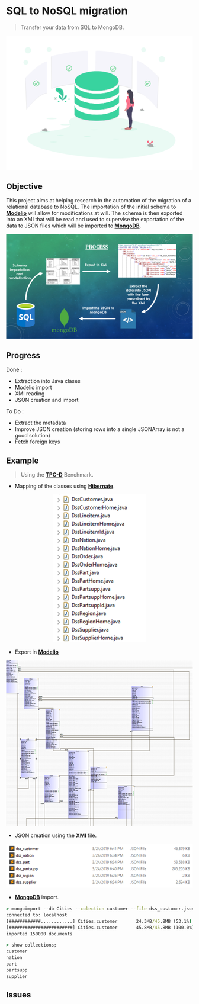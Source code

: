 # SQL to NoSQL migration
> Transfer your data from SQL to MongoDB.

![server](./source/undraw_server_status_5pbv.png)

## Objective
This project aims at helping research in the automation of the migration of a relational database to NoSQL. The importation of the initial schema to [**Modelio**](https://www.modelio.org/) will allow for modifications at will. The schema is then exported into an XMI that will be read and used to supervise the exportation of the data to JSON files which will be imported to [**MongoDB**](https://www.mongodb.com/).

![process](./source/Process.png)

## Progress
Done :
- Extraction into Java clases
- Modelio import
- XMI reading
- JSON creation and import

To Do :
- Extract the metadata
- Improve JSON creation (storing rows into a single JSONArray is not a good solution)
- Fetch foreign keys

## Example
> Using the [**TPC-D**](https://relational.fit.cvut.cz/dataset/TPCD) Benchmark.

- Mapping of the classes using [__Hibernate__](http://hibernate.org/).

<p align="center">
  <img src="./source/JavaClasses.png" alt="UsageImage" width="250" height="400"/>
</p>

- Export in [**Modelio**](https://www.modelio.org/)

<p align="center">
  <img src="./source/ModelioSchema.png" alt="UsageImage"/>
</p>

- JSON creation using the [**XMI**](https://github.com/IlyessAgg/PII/blob/master/source/file.xmi) file.

<p align="center">
  <img src="./source/JSONS.png" alt="UsageImage"/>
</p>

- [**MongoDB**](https://www.mongodb.com/) import.

```cmd
> mongoimport --db Cities --colection customer --file dss_customer.json --jsonArray
connected to: localhost
[############............] Cities.customer       24.3MB/45.8MB (53.1%)
[########################] Cities.customer       45.8MB/45.8MB (100.0%)
imported 150000 documents
```

```cmd
> show collections;
customer
nation
part
partsupp
supplier
```

## Issues
